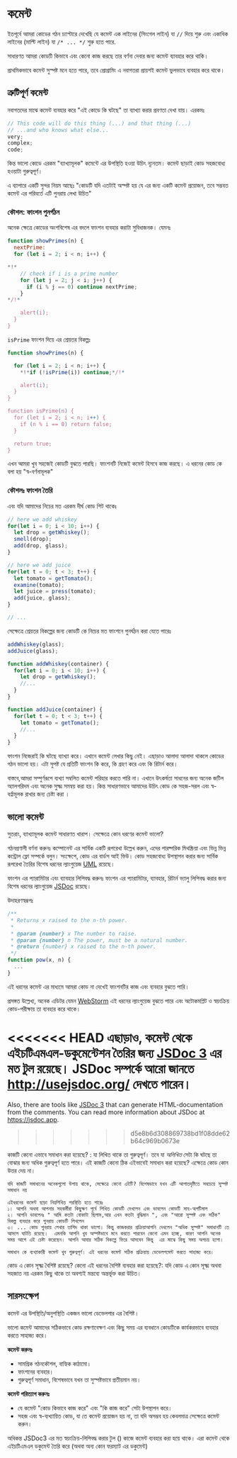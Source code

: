 # কমেন্ট

ইতপূর্বে আমরা কোডের গঠন চ্যাপ্টারে দেখেছি যে কমেন্ট এক লাইনের (সিংগেল লাইন) যা `//` দিয়ে শুরু এবং একাধিক লাইনের (মাল্টি লাইন) যা `/* ... */` শুরু হতে পারে.

সাধারণত আমরা কোডটি কিভাবে এবং কেনো কাজ করছে তার বর্ণনা দেবার জন্য কমেন্ট ব্যাবহার করে থাকি।

প্রাথমিকভাবে কমেন্ট সুস্পষ্ট মনে হতে পারে, তবে প্রোগ্রামিং এ নবাগতরা প্রায়শই কমেন্ট ভুলভাবে ব্যবহার করে থাকে।

## ত্রুটিপূর্ণ কমেন্ট

নবাগতদের মাঝে কমেন্ট ব্যবহার করে "এই কোডে কি ঘটছে" তা ব্যাখ্যা করার প্রবণতা দেখা যায়। এরকমঃ

```js
// This code will do this thing (...) and that thing (...)
// ...and who knows what else...
very;
complex;
code;
```

কিন্ত ভালো কোডে এরকম "ব্যাখ্যামূলক" কমেন্টে এর উপস্থিতি হওয়া উচিৎ ন্যূনতম। কমেন্ট ছাড়াই কোড সহজবোধ্য হওয়াটা গুরুত্বপূর্ণ। 

এ ব্যাপারে একটি সুন্দর নিয়ম আছেঃ "কোডটি যদি এতটাই অস্পষ্ট হয় যে এর জন্য একটি কমেন্ট প্রয়োজন, তবে সম্ভবত কমেন্ট এর পরিবর্তে এটি পুনরায় লেখা উচিত" 

### কৌশল: ফাংশন পুনর্গঠন

অনেক ক্ষেত্রে কোডের অংশবিশেষ এর বদলে ফাংশন ব্যবহার করাটা সুবিধাজনক। যেমনঃ

```js
function showPrimes(n) {
  nextPrime:
  for (let i = 2; i < n; i++) {

*!*
    // check if i is a prime number
    for (let j = 2; j < i; j++) {
      if (i % j == 0) continue nextPrime;
    }
*/!*

    alert(i);
  }
}
```

 `isPrime` ফাংশন দিয়ে এর শ্রেয়তর বিকল্পঃ 

```js
function showPrimes(n) {

  for (let i = 2; i < n; i++) {
    *!*if (!isPrime(i)) continue;*/!*

    alert(i);  
  }
}

function isPrime(n) {
  for (let i = 2; i < n; i++) {
    if (n % i == 0) return false;
  }

  return true;
}
```

এখন আমরা খুব সহজেই কোডটি বুঝতে পারছি। ফাংশনটি নিজেই কমেন্ট হিসবে কাজ করছে। এ ধরনের কোড কে বলা হয় "স্ব-বর্ণনামূলক"

### কৌশলঃ ফাংশন তৈরি

এবং যদি আমাদের নিচের মত এরকম দীর্ঘ কোড শিট থাকেঃ

```js
// here we add whiskey
for(let i = 0; i < 10; i++) {
  let drop = getWhiskey();
  smell(drop);
  add(drop, glass);
}

// here we add juice
for(let t = 0; t < 3; t++) {
  let tomato = getTomato();
  examine(tomato);
  let juice = press(tomato);
  add(juice, glass);
}

// ...
```

সেক্ষেত্রে শ্রেয়তর বিকল্পের জন্য কোডটি কে নিচের মত ফাংশনে পুনর্ঘঠন করা যেতে পারেঃ

```js
addWhiskey(glass);
addJuice(glass);

function addWhiskey(container) {
  for(let i = 0; i < 10; i++) {
    let drop = getWhiskey();
    //...
  }
}

function addJuice(container) {
  for(let t = 0; t < 3; t++) {
    let tomato = getTomato();
    //...
  }
}
```

ফাংশন নিজেরাই কি ঘটছে ব্যাখ্যা করে। এখানে কমেন্ট লেখার কিছু নেই। এছাড়াও আলাদা আলাদা থাকলে কোডের গঠন ভালো হয়। এটা সুপষ্ট যে প্রতিটি ফাংশন কি করে, কি গ্রহণ করে এবং কি রিটার্ন করে। 

বাস্তবে,আমরা সম্পুর্ণরূপে ব্যখ্যা সম্বলিত কমেন্ট পরিহার করতে পারি না। এখানে উৎকর্ষতা সাধনের জন্য অনেক জটিল অ্যালগরিদম এবং অনেক সুক্ষ্ম সমন্বয় করা হয়। কিন্ত সাধারণভাবে আমাদের উচিৎ কোড কে সহজ-সরল এবং স্ব-বর্ণ্নামূলক রাখার জন্য চেষ্টা করা ।  

## ভালো কমেন্ট 

সুতরাং, ব্যাখ্যামূলক কমেন্ট সাধারণত খারাপ। সেক্ষেত্রে কোন ধরণের কমেন্ট ভালো?

গঠনপ্রণালী বর্ণনা করুনঃ কম্পোনেন্ট এর সার্বিক একটি রূপরেখা উল্লেখ করুন, এদের পারষ্পরিক মিথষ্ক্রিয়া এবং ভিন্ন ভিন্ন কন্ট্রোল ফ্লো সম্পর্কে বলুন। সংক্ষেপে, কোড এর বার্ডস আই ভিউ। কোড সহজবোধ্য উপস্থাপন করার জন্য সার্বিক রূপরেখা তৈরির বিশেষ ধরনের ল্যাংগুয়েজ [UML](http://wikipedia.org/wiki/Unified_Modeling_Language) রয়েছে। 

ফাংশন এর প্যারামিটার এবং ব্যাবহার লিপিবদ্ধ করুনঃ ফাংশন এর প্যারামিটার, ব্যাবহার, রিটার্ন ভ্যালু লিপিবদ্ধ করার জন্য বিশেষ ধরনের ল্যাংগুয়েজ [JSDoc](http://en.wikipedia.org/wiki/JSDoc) রয়েছে।

উদাহরণস্বরূপঃ

```js
/**
 * Returns x raised to the n-th power.
 *
 * @param {number} x The number to raise.
 * @param {number} n The power, must be a natural number.
 * @return {number} x raised to the n-th power.
 */
function pow(x, n) {
  ...
}
```

এই ধরনের কমেন্ট এর মাধ্যমে আমরা কোড না দেখেই ফাংশনটির কাজ এবং ব্যবহার বুঝতে পারি।

প্রসঙ্গত উল্লেখ্য, অনেক এডিটর যেমন [WebStorm](https://www.jetbrains.com/webstorm/) এই ধরনের ল্যাংগুয়েজ বুঝতে পারে এবং অটোকমপ্লিট ও স্বয়ংক্রিয় কোড-পরীক্ষায় তা ব্যবহার করে থাকে। 

<<<<<<< HEAD
এছাড়াও, কমেন্ট থেকে এইচটিএমএল-ডকুমেন্টেশন তৈরির জন্য [JSDoc 3](https://github.com/jsdoc3/jsdoc) এর মত টুল রয়েছে। JSDoc সম্পর্কে আরো জানতে <http://usejsdoc.org/> দেখতে পারেন।  
=======
Also, there are tools like [JSDoc 3](https://github.com/jsdoc3/jsdoc) that can generate HTML-documentation from the comments. You can read more information about JSDoc at <https://jsdoc.app>.
>>>>>>> d5e8b6d308869738bd1f08dde62b64c969b0673e

কাজটি কেনো এভাবে সমাধান করা হয়েছে? : যা লিখিত থাকে তা গুরুত্বপূর্ণ। তবে যা *অলিখিত* সেটা কি ঘটছে তা বোঝার জন্য অধিক গুরুত্বপূর্ণ হতে পারে। এই কাজটি কেনো ঠিক এইভাবেই সমাধান করা হয়েছে? এক্ষেত্রে কোড কোন উত্তর দেয় না।  

    যদি কাজটি সমাধানের অনেকগুলো উপায় থাকে, সেক্ষেত্রে কেনো এইটি? বিশেষভাবে যখন এটি আপাতদৃষ্টিতে সবচেয়ে সুস্পষ্ট সমাধান নয়  

    এইধরনের কমেন্ট ছাড়া নিম্নলিখিত পরস্থিতি হতে পারেঃ 
    ১। আপনি অথবা আপনার সহকর্মীরা কিছুক্ষণ পূর্বে লিখিত কোডটি দেখলেন এবং ভাবলেন কোডটি সাব-অপটিমাল 
    ২। আপনি ভাবলেনঃ " আমি কতটা বোকাটা ছিলাম,আর এখন কতটা বুদ্ধিমান ", এবং "আরো সুস্পষ্ট এবং সঠিক" বিকল্প ব্যবহার করে পুনরায় কোডটি লিখলেন  
    ৩। ... কোড পুনরায় লেখার তাগিদ থাকা ভালো। কিন্তু কাজকরার প্রক্রিয়াআপনি দেখলেন "অধিক সুস্পষ্ট" সমাধানটি তে আসলে ঘাটতি রয়েছে।  এমনকি আপনি খুব অস্পষ্টভাবে মনে করতে পারবেন কেনো এমন হচ্ছে, কারণ আপনি অনেক সময় আগে এই চেষ্টা করেছেন। আপনি আবার সঠিক বিকল্পে ফিরে আসবেন কিন্তু  এর মাঝে কিছু সময় অপচয় হলো। 

    সমাধান কে ব্যখ্যাকারী কমেন্ট খুব গুরুত্বপূর্ণ। এই ধরনের কমেন্ট সঠিক প্রক্রিয়ায় ডেভেলপমেন্ট করতে সাহাজ্য করে। 

কোড এ কোন সূক্ষ্ম বৈশিষ্ট রয়েছে? কেনো এই ধরনের বৈশিষ্ট ব্যবহার করা হয়েছে?: যদি কোড এ কোন সূক্ষ্ম অথবা সহজাত নয় এরকম কিছু থাকে তা অবশ্যই মন্তব্যে অন্তর্ভূক্ত করা উচিত।

## সারসংক্ষেপ

কমেন্ট এর উপস্থিতি/অনুপস্থিতি একজন ভালো ডেভেলপার এর বৈশিষ্ট। 

ভালো কমেন্ট আমাদের সঠিকভাবে কোড রক্ষণাবেক্ষণ এবং কিছু সময় এর ব্যবধানে কোডটিকে কার্যকরভাবে ব্যবহার করতে সাহাজ্য করে।

**কমেন্ট করুনঃ**

- সামগ্রিক গঠনকৌশল, বাহ্যিক কাঠামো।
- ফাংশনের ব্যবহার।
- গুরুত্বপূর্ণ সমাধান, বিশেষভাবে যখন তা সুস্পষ্টভাবে প্রতীয়মান নয়।

**কমেন্ট পরিত্যাগ করুনঃ**

- যে কমেন্ট "কোড কিভাবে কাজ করে" এবং "কি কাজ করে" সেটা উপস্থাপন করে। 
- সহজ এবং স্ব-ব্যখ্যায়িত কোড, যা তে কমেন্ট প্রয়োজন হয় না, তা যদি অসম্ভব হয় কেবলমাত্র সেক্ষেত্রে কমেন্ট করুন। 

অধিকন্ত JSDoc3 এর মত স্বয়ংক্রিয়-লিপিবদ্ধ করার টুল () কাজে কমেন্ট ব্যবহার করা হয়ে থাকে। এরা কমেন্ট থেকে এইচটিএমএল ডকুমেন্ট তৈরি করে (অথবা অন্য কোন ফরম্যাট এর ডকুমেন্ট)
